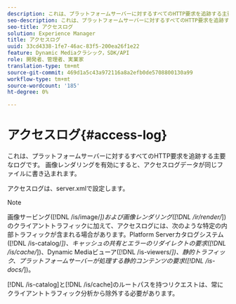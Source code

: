 ```yaml
---
description: これは、プラットフォームサーバーに対するすべてのHTTP要求を追跡する主要なログです。 画像レンダリングを有効にすると、アクセスログデータが同じファイルに書き込まれます。
seo-description: これは、プラットフォームサーバーに対するすべてのHTTP要求を追跡する主要なログです。 画像レンダリングを有効にすると、アクセスログデータが同じファイルに書き込まれます。
seo-title: アクセスログ
solution: Experience Manager
title: アクセスログ
uuid: 33cd4338-1fe7-46ac-83f5-200ea26f1e22
feature: Dynamic Mediaクラシック，SDK/API
role: 開発者、管理者、実業家
translation-type: tm+mt
source-git-commit: 469d1a5c43a972116a8a2efb0de5708800130a99
workflow-type: tm+mt
source-wordcount: '185'
ht-degree: 0%

---
```



# アクセスログ{#access-log}

これは、プラットフォームサーバーに対するすべてのHTTP要求を追跡する主要なログです。 画像レンダリングを有効にすると、アクセスログデータが同じファイルに書き込まれます。

アクセスログは、server.xmlで設定します。

>[!NOTE]
>
>画像サービング([!DNL /is/image/*])および画像レンダリング([!DNL /ir/render/*])のクライアントトラフィックに加えて、アクセスログには、次のような特定の内部トラフィックが含まれる場合があります。Platform Serverカタログシステム([!DNL /is-catalog/*])、キャッシュの共有とエラーのリダイレクトの要求([!DNL /is/cache/*])、Dynamic Mediaビューア([!DNL /is-viewers/*])、静的トラフィック、プラットフォームサーバーが処理する静的コンテンツの要求([!DNL /is-docs/*])。

[!DNL /is-catalog]と[!DNL /is/cache]のルートパスを持つリクエストは、常にクライアントトラフィック分析から除外する必要があります。
